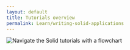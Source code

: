 ```yaml
---
layout: default
title: Tutorials overview
permalink: Learn/writing-solid-applications
---
```


![Navigate the Solid tutorials with a flowchart]({{site.baseurl}}/assets/img/tutorials/tutorials_flowchart.svg)
